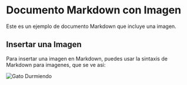 # Documento Markdown con Imagen



Este es un ejemplo de documento Markdown que incluye una imagen.



## Insertar una Imagen



Para insertar una imagen en Markdown, puedes usar la sintaxis de Markdown para imagenes, que se ve asi:

![Gato Durmiendo](https://i.pinimg.com/564x/3f/94/80/3f9480111c2ae88956e432dfedc888bc.jpg)

